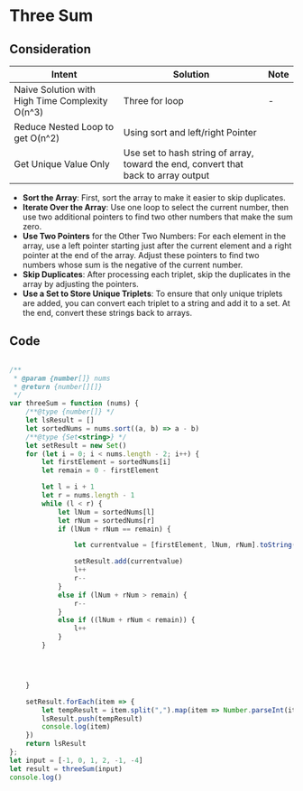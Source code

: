 # Three Sum

## Consideration

| Intent                                          | Solution                                                                           | Note |
| ----------------------------------------------- | ---------------------------------------------------------------------------------- | ---- |
| Naive Solution with High Time Complexity O(n^3) | Three for loop                                                                     | -    |
| Reduce Nested Loop to get O(n^2)                | Using sort and left/right Pointer                                                  |      |
| Get Unique Value Only                           | Use set to hash string of array, toward the end, convert that back to array output |      |

* **Sort the Array**: First, sort the array to make it easier to skip duplicates.
* **Iterate Over the Array**: Use one loop to select the current number, then use two additional pointers to find two other numbers that make the sum zero.
* **Use Two Pointers** for the Other Two Numbers: For each element in the array, use a left pointer starting just after the current element  and a right pointer at the end of the array. Adjust these pointers to find two numbers whose sum is the negative of the current number.
* **Skip Duplicates**: After processing each triplet, skip the duplicates in the array by adjusting the pointers.
* **Use a Set to Store Unique Triplets**: To ensure that only unique triplets are added, you can convert each triplet to a string and add it to a set. At the end, convert these strings back to arrays.

## Code

```js

/**
 * @param {number[]} nums
 * @return {number[][]}
 */
var threeSum = function (nums) {
    /**@type {number[]} */
    let lsResult = []
    let sortedNums = nums.sort((a, b) => a - b)
    /**@type {Set<string>} */
    let setResult = new Set()
    for (let i = 0; i < nums.length - 2; i++) {
        let firstElement = sortedNums[i]
        let remain = 0 - firstElement

        let l = i + 1
        let r = nums.length - 1
        while (l < r) {
            let lNum = sortedNums[l]
            let rNum = sortedNums[r]
            if (lNum + rNum == remain) {

                let currentvalue = [firstElement, lNum, rNum].toString()

                setResult.add(currentvalue)
                l++
                r--
            }
            else if (lNum + rNum > remain) {
                r--
            }
            else if ((lNum + rNum < remain)) {
                l++
            }
        }




    }

    setResult.forEach(item => {
        let tempResult = item.split(",").map(item => Number.parseInt(item))
        lsResult.push(tempResult)
        console.log(item)
    })
    return lsResult
};
let input = [-1, 0, 1, 2, -1, -4]
let result = threeSum(input)
console.log()
```
